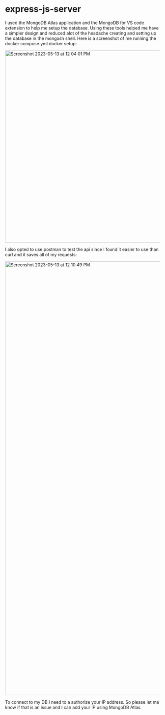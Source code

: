 # express-js-server
I used the MongoDB Atlas application and the MongoDB for VS code extension to help me setup the database. 
Using these tools helped me have a simpler design and reduced alot of the headache creating and setting up the database in the mongosh shell.
Here is a screenshot of me running the docker compose.yml docker setup:

<img width="624" alt="Screenshot 2023-05-13 at 12 04 01 PM" src="https://github.com/lucasrouchy/express-js-server/assets/55973521/6ca3bd7c-e23f-4348-b0a6-db44d50a97b4">


I also opted to use postman to test the api since I found it easier to use than curl and it saves all of my requests: 



<img width="1410" alt="Screenshot 2023-05-13 at 12 10 49 PM" src="https://github.com/lucasrouchy/express-js-server/assets/55973521/6b0d214e-b82c-4416-bdd4-42cc4788ad76">

To connect to my DB I need to a authorize your IP address. So please let me know if that is an issue and I can add your IP using MongoDB Atlas. 
